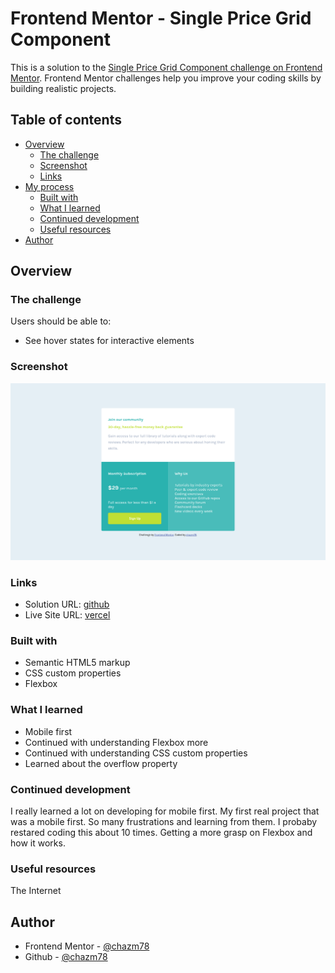 # Frontend Mentor - Single Price Grid Component

This is a solution to the [Single Price Grid Component challenge on Frontend Mentor](https://www.frontendmentor.io/challenges/single-price-grid-component-5ce41129d0ff452fec5abbbc). Frontend Mentor challenges help you improve your coding skills by building realistic projects.

## Table of contents

- [Overview](#overview)
  - [The challenge](#the-challenge)
  - [Screenshot](#screenshot)
  - [Links](#links)
- [My process](#my-process)
  - [Built with](#built-with)
  - [What I learned](#what-i-learned)
  - [Continued development](#continued-development)
  - [Useful resources](#useful-resources)
- [Author](#author)



## Overview

### The challenge

Users should be able to:

- See hover states for interactive elements

### Screenshot

![screenshot](images/screenshot.png)



### Links

- Solution URL: [github](https://github.com/chazm78/single-price-grid-component)
- Live Site URL: [vercel]()



### Built with

- Semantic HTML5 markup
- CSS custom properties
- Flexbox

### What I learned
- Mobile first
- Continued with understanding Flexbox more
- Continued with understanding CSS custom properties
- Learned about the overflow property
  

### Continued development
I really learned a lot on developing for mobile first. My first real project that was a mobile first. So many frustrations and learning from them. I probaby restared coding this about 10 times. Getting a more grasp on Flexbox and how it works.


### Useful resources

The Internet

## Author

- Frontend Mentor - [@chazm78](https://www.frontendmentor.io/profile/chazm78)
- Github - [@chazm78](https://github.com/chazm78)